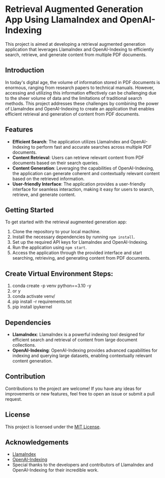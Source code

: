 # Retrieval Augmented Generation App Using LlamaIndex and OpenAI-Indexing

This project is aimed at developing a retrieval augmented generation application that leverages LlamaIndex and OpenAI-Indexing to efficiently search, retrieve, and generate content from multiple PDF documents.

## Introduction

In today's digital age, the volume of information stored in PDF documents is enormous, ranging from research papers to technical manuals. However, accessing and utilizing this information effectively can be challenging due to the sheer volume of data and the limitations of traditional search methods. This project addresses these challenges by combining the power of LlamaIndex and OpenAI-Indexing to create an application that enables efficient retrieval and generation of content from PDF documents.

## Features

- **Efficient Search**: The application utilizes LlamaIndex and OpenAI-Indexing to perform fast and accurate searches across multiple PDF documents.
- **Content Retrieval**: Users can retrieve relevant content from PDF documents based on their search queries.
- **Content Generation**: Leveraging the capabilities of OpenAI-Indexing, the application can generate coherent and contextually relevant content based on the retrieved information.
- **User-friendly Interface**: The application provides a user-friendly interface for seamless interaction, making it easy for users to search, retrieve, and generate content.

## Getting Started

To get started with the retrieval augmented generation app:

1. Clone the repository to your local machine.
2. Install the necessary dependencies by running `npm install`.
3. Set up the required API keys for LlamaIndex and OpenAI-Indexing.
4. Run the application using `npm start`.
5. Access the application through the provided interface and start searching, retrieving, and generating content from PDF documents.

   
## Create Virtual Environment Steps:

1. conda create -p venv python==3.10 -y
2.  or y
3. conda activate venv/
4. pip install -r requirements.txt
5. pip install ipykernel

## Dependencies

- **LlamaIndex**: LlamaIndex is a powerful indexing tool designed for efficient search and retrieval of content from large document collections.
- **OpenAI-Indexing**: OpenAI-Indexing provides advanced capabilities for indexing and querying large datasets, enabling contextually relevant content generation.

## Contribution

Contributions to the project are welcome! If you have any ideas for improvements or new features, feel free to open an issue or submit a pull request.

## License

This project is licensed under the [MIT License](LICENSE).

## Acknowledgements

- [LlamaIndex](https://llamalab.com/automate/)
- [OpenAI-Indexing](https://openai.com/)
- Special thanks to the developers and contributors of LlamaIndex and OpenAI-Indexing for their incredible work.
